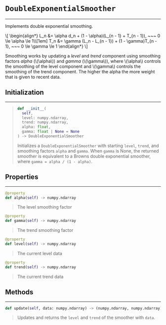 # `DoubleExponentialSmoother`

---

Implements double exponential smoothing.

\\[
\begin{align*}
  L_n &= \alpha d_n + (1 - \alpha)(L_{n - 1} + T_{n - 1}), ~~~ 0 \le \alpha \le 1\\\\[1em]
  T_n &= \gamma (L_n - L_{n - 1}) + (1 - \gamma)T_{n - 1}, ~~~ 0 \le \gamma \le 1
\end{align*}
\\]

Smoothing works by updating a *level* and *trend* component using smoothing factors *alpha* (\\(\alpha\\)) 
and *gamma* (\\(\gamma\\)), where \\(\alpha\\) controls the smoothing of the level component and 
\\(\gamma\\) controls the smoothing of the trend component. The higher the alpha the more weight that is 
given to recent data.


## Initialization

---

> ```py
> def __init__(
>   self, 
>   level: numpy.ndarray, 
>   trend: numpy.ndarray, 
>   alpha: float, 
>   gamma: float | None = None
> ) -> DoubleExponentialSmoother
> ```
> 
> Initializes a `DoubleExponentialSmoother` with starting `level`, `trend`, and smoothing factors `alpha` and `gamma`. 
> When `gamma` is None, the returned smoother is equivalent to a Browns double exponential smoother, where
> `gamma = alpha / (1 - alpha)`.
> 


## Properties

---

```py
@property
def alpha(self) -> numpy.ndarray
```

> The level smoothing factor

```py
@property
def gamma(self) -> numpy.ndarray
```

> The trend smoothing factor


```py
@property
def level(self) -> numpy.ndarray
```

> The current level data


```py
@property
def trend(self) -> numpy.ndarray
```

> The current trend data


## Methods

---

```py
def update(self, data: numpy.ndarray) -> (numpy.ndarray, numpy.ndarray)
```

> Updates and returns the `level` and `trend` of the smoother with `data`.